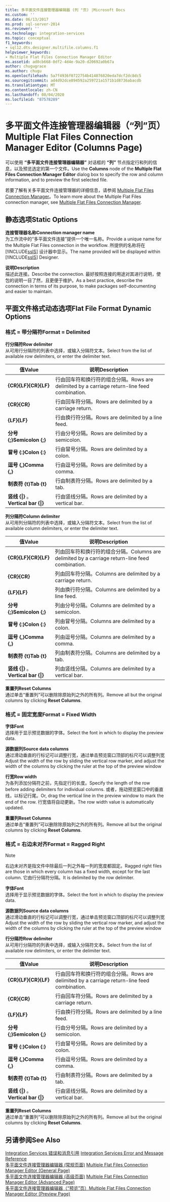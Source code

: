 ```yaml
---
title: 多平面文件连接管理器编辑器 (列 "页) |Microsoft Docs
ms.custom: ''
ms.date: 06/13/2017
ms.prod: sql-server-2014
ms.reviewer: ''
ms.technology: integration-services
ms.topic: conceptual
f1_keywords:
- sql12.dts.designer.multifile.columns.f1
helpviewer_keywords:
- Multiple Flat Files Connection Manager Editor
ms.assetid: ad0cb668-0df2-4d4e-9a20-d20692a0b67a
author: chugugrace
ms.author: chugu
ms.openlocfilehash: 5a7f4936f0722754b414076820eda7dcf2dc8dc5
ms.sourcegitcommit: ad4d92dce894592a259721a1571b1d8736abacdb
ms.translationtype: MT
ms.contentlocale: zh-CN
ms.lasthandoff: 08/04/2020
ms.locfileid: "87578289"
---
```

# <a name="multiple-flat-files-connection-manager-editor-columns-page"></a><span data-ttu-id="39c95-102">多平面文件连接管理器编辑器（“列”页）</span><span class="sxs-lookup"><span data-stu-id="39c95-102">Multiple Flat Files Connection Manager Editor (Columns Page)</span></span>
  <span data-ttu-id="39c95-103">可以使用 **“多平面文件连接管理器编辑器”** 对话框的 **“列”** 节点指定行和列的信息，以及预览选定的第一个文件。</span><span class="sxs-lookup"><span data-stu-id="39c95-103">Use the **Columns** node of the **Multiple Flat Files Connection Manager Editor** dialog box to specify the row and column information, and to preview the first selected file.</span></span>  
  
 <span data-ttu-id="39c95-104">若要了解有关多平面文件连接管理器的详细信息，请参阅 [Multiple Flat Files Connection Manager](connection-manager/multiple-flat-files-connection-manager.md)。</span><span class="sxs-lookup"><span data-stu-id="39c95-104">To learn more about the Multiple Flat Files connection manager, see [Multiple Flat Files Connection Manager](connection-manager/multiple-flat-files-connection-manager.md).</span></span>  
  
## <a name="static-options"></a><span data-ttu-id="39c95-105">静态选项</span><span class="sxs-lookup"><span data-stu-id="39c95-105">Static Options</span></span>  
 <span data-ttu-id="39c95-106">**连接管理器名称**</span><span class="sxs-lookup"><span data-stu-id="39c95-106">**Connection manager name**</span></span>  
 <span data-ttu-id="39c95-107">为工作流中的“多平面文件连接”提供一个唯一名称。</span><span class="sxs-lookup"><span data-stu-id="39c95-107">Provide a unique name for the Multiple Flat Files connection in the workflow.</span></span> <span data-ttu-id="39c95-108">所提供的名称将在 [!INCLUDE[ssIS](../includes/ssis-md.md)] 设计器中显示。</span><span class="sxs-lookup"><span data-stu-id="39c95-108">The name provided will be displayed within [!INCLUDE[ssIS](../includes/ssis-md.md)] Designer.</span></span>  
  
 <span data-ttu-id="39c95-109">**说明**</span><span class="sxs-lookup"><span data-stu-id="39c95-109">**Description**</span></span>  
 <span data-ttu-id="39c95-110">描述此连接。</span><span class="sxs-lookup"><span data-stu-id="39c95-110">Describe the connection.</span></span> <span data-ttu-id="39c95-111">最好按照连接的用途对其进行说明，使包的说明一目了然，且更便于维护。</span><span class="sxs-lookup"><span data-stu-id="39c95-111">As a best practice, describe the connection in terms of its purpose, to make packages self-documenting and easier to maintain.</span></span>  
  
## <a name="flat-file-format-dynamic-options"></a><span data-ttu-id="39c95-112">平面文件格式动态选项</span><span class="sxs-lookup"><span data-stu-id="39c95-112">Flat File Format Dynamic Options</span></span>  
  
### <a name="format--delimited"></a><span data-ttu-id="39c95-113">格式 = 带分隔符</span><span class="sxs-lookup"><span data-stu-id="39c95-113">Format = Delimited</span></span>  
 <span data-ttu-id="39c95-114">**行分隔符**</span><span class="sxs-lookup"><span data-stu-id="39c95-114">**Row delimiter**</span></span>  
 <span data-ttu-id="39c95-115">从可用行分隔符的列表中选择，或输入分隔符文本。</span><span class="sxs-lookup"><span data-stu-id="39c95-115">Select from the list of available row delimiters, or enter the delimiter text.</span></span>  
  
|<span data-ttu-id="39c95-116">值</span><span class="sxs-lookup"><span data-stu-id="39c95-116">Value</span></span>|<span data-ttu-id="39c95-117">说明</span><span class="sxs-lookup"><span data-stu-id="39c95-117">Description</span></span>|  
|-----------|-----------------|  
|<span data-ttu-id="39c95-118">**{CR}{LF}**</span><span class="sxs-lookup"><span data-stu-id="39c95-118">**{CR}{LF}**</span></span>|<span data-ttu-id="39c95-119">行由回车符和换行符的组合分隔。</span><span class="sxs-lookup"><span data-stu-id="39c95-119">Rows are delimited by a carriage return-line feed combination.</span></span>|  
|<span data-ttu-id="39c95-120">**{CR}**</span><span class="sxs-lookup"><span data-stu-id="39c95-120">**{CR}**</span></span>|<span data-ttu-id="39c95-121">行由回车符分隔。</span><span class="sxs-lookup"><span data-stu-id="39c95-121">Rows are delimited by a carriage return.</span></span>|  
|<span data-ttu-id="39c95-122">**{LF}**</span><span class="sxs-lookup"><span data-stu-id="39c95-122">**{LF}**</span></span>|<span data-ttu-id="39c95-123">行由换行符分隔。</span><span class="sxs-lookup"><span data-stu-id="39c95-123">Rows are delimited by a line feed.</span></span>|  
|<span data-ttu-id="39c95-124">**分号 {;}**</span><span class="sxs-lookup"><span data-stu-id="39c95-124">**Semicolon {;}**</span></span>|<span data-ttu-id="39c95-125">行由分号分隔。</span><span class="sxs-lookup"><span data-stu-id="39c95-125">Rows are delimited by a semicolon.</span></span>|  
|<span data-ttu-id="39c95-126">**冒号 {:}**</span><span class="sxs-lookup"><span data-stu-id="39c95-126">**Colon {:}**</span></span>|<span data-ttu-id="39c95-127">行由冒号分隔。</span><span class="sxs-lookup"><span data-stu-id="39c95-127">Rows are delimited by a colon.</span></span>|  
|<span data-ttu-id="39c95-128">**逗号 {,}**</span><span class="sxs-lookup"><span data-stu-id="39c95-128">**Comma {,}**</span></span>|<span data-ttu-id="39c95-129">行由逗号分隔。</span><span class="sxs-lookup"><span data-stu-id="39c95-129">Rows are delimited by a comma.</span></span>|  
|<span data-ttu-id="39c95-130">**制表符 {t}**</span><span class="sxs-lookup"><span data-stu-id="39c95-130">**Tab {t}**</span></span>|<span data-ttu-id="39c95-131">行由制表符分隔。</span><span class="sxs-lookup"><span data-stu-id="39c95-131">Rows are delimited by a tab.</span></span>|  
|<span data-ttu-id="39c95-132">**竖线 {&#124;}** 。</span><span class="sxs-lookup"><span data-stu-id="39c95-132">**Vertical bar {&#124;}**</span></span>|<span data-ttu-id="39c95-133">行由竖线分隔。</span><span class="sxs-lookup"><span data-stu-id="39c95-133">Rows are delimited by a vertical bar.</span></span>|  
  
 <span data-ttu-id="39c95-134">**列分隔符**</span><span class="sxs-lookup"><span data-stu-id="39c95-134">**Column delimiter**</span></span>  
 <span data-ttu-id="39c95-135">从可用列分隔符的列表中选择，或输入分隔符文本。</span><span class="sxs-lookup"><span data-stu-id="39c95-135">Select from the list of available column delimiters, or enter the delimiter text.</span></span>  
  
|<span data-ttu-id="39c95-136">值</span><span class="sxs-lookup"><span data-stu-id="39c95-136">Value</span></span>|<span data-ttu-id="39c95-137">说明</span><span class="sxs-lookup"><span data-stu-id="39c95-137">Description</span></span>|  
|-----------|-----------------|  
|<span data-ttu-id="39c95-138">**{CR}{LF}**</span><span class="sxs-lookup"><span data-stu-id="39c95-138">**{CR}{LF}**</span></span>|<span data-ttu-id="39c95-139">列由回车符和换行符的组合分隔。</span><span class="sxs-lookup"><span data-stu-id="39c95-139">Columns are delimited by a carriage return-line feed combination.</span></span>|  
|<span data-ttu-id="39c95-140">**{CR}**</span><span class="sxs-lookup"><span data-stu-id="39c95-140">**{CR}**</span></span>|<span data-ttu-id="39c95-141">列由回车符分隔。</span><span class="sxs-lookup"><span data-stu-id="39c95-141">Columns are delimited by a carriage return.</span></span>|  
|<span data-ttu-id="39c95-142">**{LF}**</span><span class="sxs-lookup"><span data-stu-id="39c95-142">**{LF}**</span></span>|<span data-ttu-id="39c95-143">列由换行符分隔。</span><span class="sxs-lookup"><span data-stu-id="39c95-143">Columns are delimited by a line feed.</span></span>|  
|<span data-ttu-id="39c95-144">**分号 {;}**</span><span class="sxs-lookup"><span data-stu-id="39c95-144">**Semicolon {;}**</span></span>|<span data-ttu-id="39c95-145">列由分号分隔。</span><span class="sxs-lookup"><span data-stu-id="39c95-145">Columns are delimited by a semicolon.</span></span>|  
|<span data-ttu-id="39c95-146">**冒号 {:}**</span><span class="sxs-lookup"><span data-stu-id="39c95-146">**Colon {:}**</span></span>|<span data-ttu-id="39c95-147">列由冒号分隔。</span><span class="sxs-lookup"><span data-stu-id="39c95-147">Columns are delimited by a colon.</span></span>|  
|<span data-ttu-id="39c95-148">**逗号 {,}**</span><span class="sxs-lookup"><span data-stu-id="39c95-148">**Comma {,}**</span></span>|<span data-ttu-id="39c95-149">列由逗号分隔。</span><span class="sxs-lookup"><span data-stu-id="39c95-149">Columns are delimited by a comma.</span></span>|  
|<span data-ttu-id="39c95-150">**制表符 {t}**</span><span class="sxs-lookup"><span data-stu-id="39c95-150">**Tab {t}**</span></span>|<span data-ttu-id="39c95-151">列由制表符分隔。</span><span class="sxs-lookup"><span data-stu-id="39c95-151">Columns are delimited by a tab.</span></span>|  
|<span data-ttu-id="39c95-152">**竖线 {&#124;}** 。</span><span class="sxs-lookup"><span data-stu-id="39c95-152">**Vertical bar {&#124;}**</span></span>|<span data-ttu-id="39c95-153">列由竖线分隔。</span><span class="sxs-lookup"><span data-stu-id="39c95-153">Columns are delimited by a vertical bar.</span></span>|  
  
 <span data-ttu-id="39c95-154">**重置列**</span><span class="sxs-lookup"><span data-stu-id="39c95-154">**Reset Columns**</span></span>  
 <span data-ttu-id="39c95-155">通过单击“重置列”可以删除除原始列之外的所有列。</span><span class="sxs-lookup"><span data-stu-id="39c95-155">Remove all but the original columns by clicking **Reset Columns**.</span></span>  
  
### <a name="format--fixed-width"></a><span data-ttu-id="39c95-156">格式 = 固定宽度</span><span class="sxs-lookup"><span data-stu-id="39c95-156">Format = Fixed Width</span></span>  
 <span data-ttu-id="39c95-157">**字体**</span><span class="sxs-lookup"><span data-stu-id="39c95-157">**Font**</span></span>  
 <span data-ttu-id="39c95-158">选择用于显示预览数据的字体。</span><span class="sxs-lookup"><span data-stu-id="39c95-158">Select the font in which to display the preview data.</span></span>  
  
 <span data-ttu-id="39c95-159">**源数据列**</span><span class="sxs-lookup"><span data-stu-id="39c95-159">**Source data columns**</span></span>  
 <span data-ttu-id="39c95-160">通过滑动垂直的行标记可以调整行宽，通过单击预览窗口顶部的标尺可以调整列宽</span><span class="sxs-lookup"><span data-stu-id="39c95-160">Adjust the width of the row by sliding the vertical row marker, and adjust the width of the columns by clicking the ruler at the top of the preview window</span></span>  
  
 <span data-ttu-id="39c95-161">**行宽**</span><span class="sxs-lookup"><span data-stu-id="39c95-161">**Row width**</span></span>  
 <span data-ttu-id="39c95-162">为各列添加分隔符之前，先指定行的长度。</span><span class="sxs-lookup"><span data-stu-id="39c95-162">Specify the length of the row before adding delimiters for individual columns.</span></span> <span data-ttu-id="39c95-163">或者，拖动预览窗口中的垂直线，以标记行尾。</span><span class="sxs-lookup"><span data-stu-id="39c95-163">Or, drag the vertical line in the preview window to mark the end of the row.</span></span> <span data-ttu-id="39c95-164">行宽值将自动更新。</span><span class="sxs-lookup"><span data-stu-id="39c95-164">The row width value is automatically updated.</span></span>  
  
 <span data-ttu-id="39c95-165">**重置列**</span><span class="sxs-lookup"><span data-stu-id="39c95-165">**Reset Columns**</span></span>  
 <span data-ttu-id="39c95-166">通过单击“重置列”可以删除除原始列之外的所有列。</span><span class="sxs-lookup"><span data-stu-id="39c95-166">Remove all but the original columns by clicking **Reset Columns**.</span></span>  
  
### <a name="format--ragged-right"></a><span data-ttu-id="39c95-167">格式 = 右边未对齐</span><span class="sxs-lookup"><span data-stu-id="39c95-167">Format = Ragged Right</span></span>  
  
> [!NOTE]  
>  <span data-ttu-id="39c95-168">右边未对齐是指文件中除最后一列之外每一列的宽度都固定。</span><span class="sxs-lookup"><span data-stu-id="39c95-168">Ragged right files are those in which every column has a fixed width, except for the last column.</span></span> <span data-ttu-id="39c95-169">它由行分隔符分隔。</span><span class="sxs-lookup"><span data-stu-id="39c95-169">It is delimited by the row delimiter.</span></span>  
  
 <span data-ttu-id="39c95-170">**字体**</span><span class="sxs-lookup"><span data-stu-id="39c95-170">**Font**</span></span>  
 <span data-ttu-id="39c95-171">选择用于显示预览数据的字体。</span><span class="sxs-lookup"><span data-stu-id="39c95-171">Select the font in which to display the preview data.</span></span>  
  
 <span data-ttu-id="39c95-172">**源数据列**</span><span class="sxs-lookup"><span data-stu-id="39c95-172">**Source data columns**</span></span>  
 <span data-ttu-id="39c95-173">通过滑动垂直的行标记可以调整行宽，通过单击预览窗口顶部的标尺可以调整列宽</span><span class="sxs-lookup"><span data-stu-id="39c95-173">Adjust the width of the row by sliding the vertical row marker, and adjust the width of the columns by clicking the ruler at the top of the preview window</span></span>  
  
 <span data-ttu-id="39c95-174">**行分隔符**</span><span class="sxs-lookup"><span data-stu-id="39c95-174">**Row delimiter**</span></span>  
 <span data-ttu-id="39c95-175">从可用行分隔符的列表中选择，或输入分隔符文本。</span><span class="sxs-lookup"><span data-stu-id="39c95-175">Select from the list of available row delimiters, or enter the delimiter text.</span></span>  
  
|<span data-ttu-id="39c95-176">值</span><span class="sxs-lookup"><span data-stu-id="39c95-176">Value</span></span>|<span data-ttu-id="39c95-177">说明</span><span class="sxs-lookup"><span data-stu-id="39c95-177">Description</span></span>|  
|-----------|-----------------|  
|<span data-ttu-id="39c95-178">**{CR}{LF}**</span><span class="sxs-lookup"><span data-stu-id="39c95-178">**{CR}{LF}**</span></span>|<span data-ttu-id="39c95-179">行由回车符和换行符的组合分隔。</span><span class="sxs-lookup"><span data-stu-id="39c95-179">Rows are delimited by a carriage return-line feed combination.</span></span>|  
|<span data-ttu-id="39c95-180">**{CR}**</span><span class="sxs-lookup"><span data-stu-id="39c95-180">**{CR}**</span></span>|<span data-ttu-id="39c95-181">行由回车符分隔。</span><span class="sxs-lookup"><span data-stu-id="39c95-181">Rows are delimited by a carriage return.</span></span>|  
|<span data-ttu-id="39c95-182">**{LF}**</span><span class="sxs-lookup"><span data-stu-id="39c95-182">**{LF}**</span></span>|<span data-ttu-id="39c95-183">行由换行符分隔。</span><span class="sxs-lookup"><span data-stu-id="39c95-183">Rows are delimited by a line feed.</span></span>|  
|<span data-ttu-id="39c95-184">**分号 {;}**</span><span class="sxs-lookup"><span data-stu-id="39c95-184">**Semicolon {;}**</span></span>|<span data-ttu-id="39c95-185">行由分号分隔。</span><span class="sxs-lookup"><span data-stu-id="39c95-185">Rows are delimited by a semicolon.</span></span>|  
|<span data-ttu-id="39c95-186">**冒号 {:}**</span><span class="sxs-lookup"><span data-stu-id="39c95-186">**Colon {:}**</span></span>|<span data-ttu-id="39c95-187">行由冒号分隔。</span><span class="sxs-lookup"><span data-stu-id="39c95-187">Rows are delimited by a colon.</span></span>|  
|<span data-ttu-id="39c95-188">**逗号 {,}**</span><span class="sxs-lookup"><span data-stu-id="39c95-188">**Comma {,}**</span></span>|<span data-ttu-id="39c95-189">行由逗号分隔。</span><span class="sxs-lookup"><span data-stu-id="39c95-189">Rows are delimited by a comma.</span></span>|  
|<span data-ttu-id="39c95-190">**制表符 {t}**</span><span class="sxs-lookup"><span data-stu-id="39c95-190">**Tab {t}**</span></span>|<span data-ttu-id="39c95-191">行由制表符分隔。</span><span class="sxs-lookup"><span data-stu-id="39c95-191">Rows are delimited by a tab.</span></span>|  
|<span data-ttu-id="39c95-192">**竖线 {&#124;}** 。</span><span class="sxs-lookup"><span data-stu-id="39c95-192">**Vertical bar {&#124;}**</span></span>|<span data-ttu-id="39c95-193">行由竖线分隔。</span><span class="sxs-lookup"><span data-stu-id="39c95-193">Rows are delimited by a vertical bar.</span></span>|  
  
 <span data-ttu-id="39c95-194">**重置列**</span><span class="sxs-lookup"><span data-stu-id="39c95-194">**Reset Columns**</span></span>  
 <span data-ttu-id="39c95-195">通过单击“重置列”可以删除除原始列之外的所有列。</span><span class="sxs-lookup"><span data-stu-id="39c95-195">Remove all but the original columns by clicking **Reset Columns**.</span></span>  
  
## <a name="see-also"></a><span data-ttu-id="39c95-196">另请参阅</span><span class="sxs-lookup"><span data-stu-id="39c95-196">See Also</span></span>  
 <span data-ttu-id="39c95-197">[Integration Services 错误和消息引用](../../2014/integration-services/integration-services-error-and-message-reference.md) </span><span class="sxs-lookup"><span data-stu-id="39c95-197">[Integration Services Error and Message Reference](../../2014/integration-services/integration-services-error-and-message-reference.md) </span></span>  
 <span data-ttu-id="39c95-198">[多平面文件连接管理器编辑器 &#40;常规页面&#41;](general-page-of-integration-services-designers-options.md) </span><span class="sxs-lookup"><span data-stu-id="39c95-198">[Multiple Flat Files Connection Manager Editor &#40;General Page&#41;](general-page-of-integration-services-designers-options.md) </span></span>  
 <span data-ttu-id="39c95-199">[多平面文件连接管理器编辑器 &#40;高级页面&#41;](../../2014/integration-services/multiple-flat-files-connection-manager-editor-advanced-page.md) </span><span class="sxs-lookup"><span data-stu-id="39c95-199">[Multiple Flat Files Connection Manager Editor &#40;Advanced Page&#41;](../../2014/integration-services/multiple-flat-files-connection-manager-editor-advanced-page.md) </span></span>  
 [<span data-ttu-id="39c95-200">多平面文件连接管理器编辑器（“预览”页）</span><span class="sxs-lookup"><span data-stu-id="39c95-200">Multiple Flat Files Connection Manager Editor &#40;Preview Page&#41;</span></span>](../../2014/integration-services/multiple-flat-files-connection-manager-editor-preview-page.md)  
  
  
